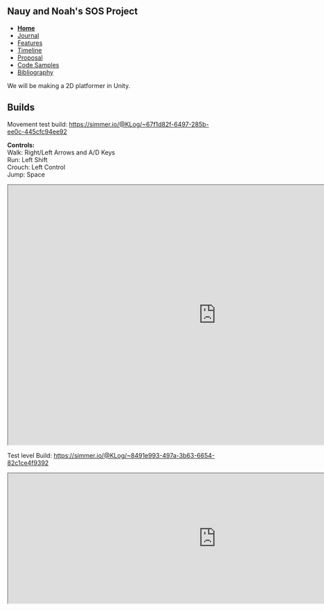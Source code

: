 Nauy and Noah's SOS Project
----
- [**Home**](/index.md)
- [Journal](/journal.md)
- [Features](/features.d)
- [Timeline](/timeline.md)
- [Proposal](/proposal.md)
- [Code Samples](/codesamples.md)
- [Bibliography](/bibliography.md)


We will be making a 2D platformer in Unity.

Builds
---
Movement test build: https://simmer.io/@KLog/~67f1d82f-6497-285b-ee0c-445cfc94ee92

**Controls:** <br>
  Walk: Right/Left Arrows and A/D Keys <br>
  Run: Left Shift <br>
  Crouch: Left Control <br>
  Jump: Space <br> 

<html>
  
<iframe src="https://c.simmer.io/static/unityFrame/index.html?url=https%3A%2F%2Fsimmercdn.com%2Funity%2FYRbqrOnGtBYrd0LsyGZHCDNKL082%2Fcontent%2F67f1d82f-6497-285b-ee0c-445cfc94ee92&imagePath=screens/3.png" style="width:960px;height:600px;border:3"></iframe>

</html>


 Test level Build: https://simmer.io/@KLog/~8491e993-497a-3b63-6654-82c1ce4f9392
 
<html>
<iframe src="https://c.simmer.io/static/unityFrame/index.html?url=https%3A%2F%2Fsimmercdn.com%2Funity%2FYRbqrOnGtBYrd0LsyGZHCDNKL082%2Fcontent%2F8491e993-497a-3b63-6654-82c1ce4f9392&imagePath=screens/0.png" style="width:960px;height:300px;border:3"></iframe>
</html>
